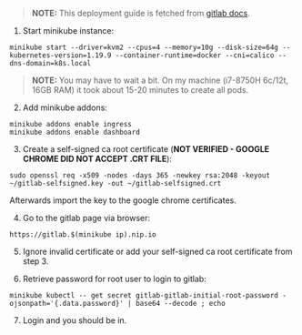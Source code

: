 > **NOTE:** This deployment guide is fetched from [gitlab docs](https://docs.gitlab.com/charts/development/minikube/).

1. Start minikube instance:  
```
minikube start --driver=kvm2 --cpus=4 --memory=10g --disk-size=64g --kubernetes-version=1.19.9 --container-runtime=docker --cni=calico --dns-domain=k8s.local
```
> **NOTE:** You may have to wait a bit. On my machine (i7-8750H 6c/12t, 16GB RAM) it took about 15-20 minutes to create all pods.

2. Add minikube addons:  
```
minikube addons enable ingress
minikube addons enable dashboard
```

3. Create a self-signed ca root certificate (**NOT VERIFIED - GOOGLE CHROME DID NOT ACCEPT .CRT FILE**):  
```
sudo openssl req -x509 -nodes -days 365 -newkey rsa:2048 -keyout ~/gitlab-selfsigned.key -out ~/gitlab-selfsigned.crt
```
Afterwards import the key to the google chrome certificates.

4. Go to the gitlab page via browser:  
```
https://gitlab.$(minikube ip).nip.io
```

5. Ignore invalid certificate or add your self-signed ca root certificate from step 3.

6. Retrieve password for root user to login to gitlab:  
```
minikube kubectl -- get secret gitlab-gitlab-initial-root-password -ojsonpath='{.data.password}' | base64 --decode ; echo
```

7. Login and you should be in.
